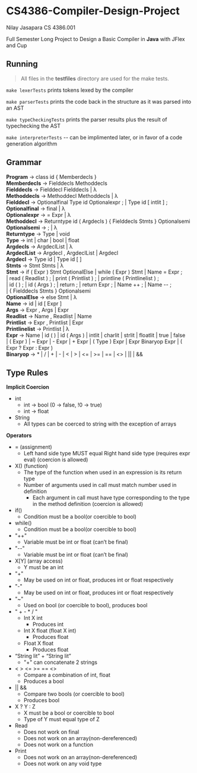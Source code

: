 # CS4386-Compiler-Design-Project

Nilay Jasapara
CS 4386.001

Full Semester Long Project to Design a Basic Compiler in **Java** with JFlex and Cup

## Running
> All files in the **testfiles** directory are used for the make tests.

`make lexerTests` prints tokens lexed by the compiler

`make parserTests` prints the code back in the structure as it was parsed into an AST

`make typeCheckingTests` prints the parser results plus the result of typechecking the AST

`make interpreterTests` -- can be implimented later, or in favor of a code generation algorithm

## Grammar
**Program** → class id { Memberdecls }  
**Memberdecls** → Fielddecls Methoddecls  
**Fielddecls** → Fielddecl Fielddecls | λ  
**Methoddecls** → Methoddecl Methoddecls | λ  
**Fielddecl** → Optionalfinal Type id Optionalexpr ; | Type id [ intlit ] ;  
**Optionalfinal** → final | λ  
**Optionalexpr** → = Expr | λ  
**Methoddecl** → Returntype id ( Argdecls ) { Fielddecls Stmts } Optionalsemi  
**Optionalsemi** → ; | λ  
**Returntype** → Type | void  
**Type** → int | char | bool | float  
**Argdecls** → ArgdeclList | λ  
**ArgdeclList** → Argdecl , ArgdeclList | Argdecl  
**Argdecl** → Type id | Type id [ ]  
**Stmts** → Stmt Stmts | λ  
**Stmt** → if ( Expr ) Stmt OptionalElse | while ( Expr ) Stmt | Name = Expr ;  
| read ( Readlist ) ; | print ( Printlist ) ; | printline ( Printlinelist ) ;  
| id ( ) ; | id ( Args ) ; | return ; | return Expr ; | Name ++ ; | Name -- ;  
| { Fielddecls Stmts } Optionalsemi  
**OptionalElse** → else Stmt | λ  
**Name** → id | id [ Expr ]  
**Args** → Expr , Args | Expr  
**Readlist** → Name , Readlist | Name  
**Printlist** → Expr , Printlist | Expr  
**Printlinelist** → Printlist | λ  
**Expr** → Name | id ( ) | id ( Args ) | intlit | charlit | strlit | floatlit | true | false  
| ( Expr ) | ~ Expr | - Expr | + Expr | ( Type ) Expr | Expr Binaryop Expr | ( Expr ? Expr : Expr )  
**Binaryop** → * | / | + | - | < | > | <= | >= | == | <> | || | &&  


## Type Rules
**Implicit Coercion**  
- int
  - int → bool (0 → false, !0 → true)
  - int → float
- String
  - All types can be coerced to string with the exception of arrays  
  
**Operators**  
- = (assignment)
  - Left hand side type MUST equal Right hand side type (requires expr eval) (coercion is allowed)
- X() (function)
  - The type of the function when used in an expression is its return type
  - Number of arguments used in call must match number used in definition
    - Each argument in call must have type corresponding to the type in the method definition (coercion is allowed)
- if()
  - Condition must be a bool(or coercible to bool)
- while()
  - Condition must be a bool(or coercible to bool)
- "++"
  - Variable must be int or float (can’t be final)
- "--"
  - Variable must be int or float (can’t be final)
- X[Y] (array access)
  - Y must be an int
- "+"
  - May be used on int or float, produces int or float respectively
- "-"
  - May be used on int or float, produces int or float respectively
- "~"
  - Used on bool (or coercible to bool), produces bool
- " + - * / "
  - Int X int
    - Produces int
  - Int X float (float X int)
    - Produces float
  - Float X float
    - Produces float
- “String lit” + “String lit”
  - "+" can concatenate 2 strings
- < > <= >= == <>
  - Compare a combination of int, float
  - Produces a bool
- || &&
  - Compare two bools (or coercible to bool)
  - Produces bool
- X ? Y : Z
  - X must be a bool or coercible to bool
  - Type of Y must equal type of Z
- Read
  - Does not work on final
  - Does not work on an array(non-dereferenced)
  - Does not work on a function
- Print
  - Does not work on an array(non-dereferenced)
  - Does not work on any void type